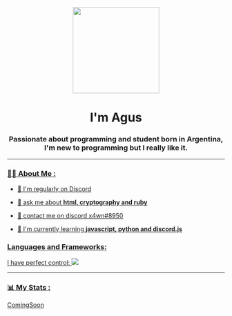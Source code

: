 <div id="header" align="center">
    <img src="https://media.giphy.com/media/5qII4FPBe5aqQ/giphy.gif" width="200" />
  <h1 align="center">I'm Agus</h1>
  <h3 align="center">Passionate about programming and student born in Argentina, I'm new to programming but I really like it.</h3>
</div>

<div id="badges" align="center">
  <a href="https://twitter.com/k4yx0795" target="_blank"
     <img src="https://img.shields.io/twitter/follow/k4yx0795?logo=twitter&style=for-the-badge"
         alt="Twitter Badge" />
  <a/>
  <a href="https://www.youtube.com/@v-sk7658" target="_blank"
     <img src="https://img.shields.io/youtube/channel/subscribers/v-sk7658?logo=youtube&style=for-the-badge"
         alt="Youtube Badge" />
  <a/>
  <a href="https://www.twitch.tv/sk4yx_bv" target="_blank"
     <img src="https://img.shields.io/twitch/status/sk4yx_bv?logo=twitch&style=for-the-badge"
         alt="Twitch Badge" />
</div>

- - -

### 👨‍💻 About Me :

- 👤 I'm regularly on Discord

- 👤 ask me about **html, cryptography and ruby**

- 👤 contact me on discord x4wn#8950

- 👤 I'm currently learning **javascript, python and discord.js**

<div align="left">
    <h3>Languages and Frameworks:</h3>
<div align="left">
I have perfect control:
<img src="https://skillicons.dev/icons?i=html,css,js,react,sass,ruby,mysql,php,python,rust,cpp,cs" />
</div>
    
-  -  -
    
### 📊 My Stats :

ComingSoon

